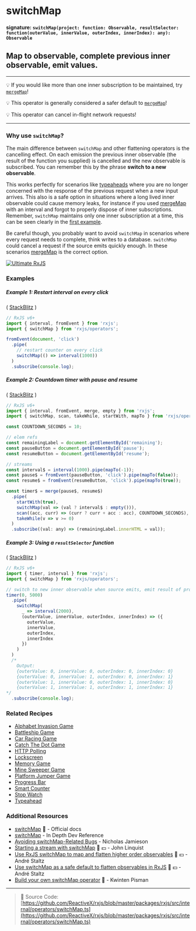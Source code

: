 # switchMap

#### signature: `switchMap(project: function: Observable, resultSelector: function(outerValue, innerValue, outerIndex, innerIndex): any): Observable`

## Map to observable, complete previous inner observable, emit values.

---

💡 If you would like more than one inner subscription to be maintained, try
[`mergeMap`](mergemap.md)!

💡 This operator is generally considered a safer default to
[`mergeMap`](mergemap.md)!

💡 This operator can cancel in-flight network requests!

---

### Why use `switchMap`?

The main difference between `switchMap` and other flattening operators is the
cancelling effect. On each emission the previous inner observable (the result of
the function you supplied) is cancelled and the new observable is subscribed.
You can remember this by the phrase **switch to a new observable**.

This works perfectly for scenarios like
[typeaheads](https://angular-training-guide.rangle.io/http/search_with_switchmap)
where you are no longer concerned with the response of the previous request when
a new input arrives. This also is a safe option in situations where a long lived
inner observable could cause memory leaks, for instance if you used
[mergeMap](mergemap.md) with an interval and forgot to properly dispose of inner
subscriptions. Remember, `switchMap` maintains only one inner subscription at a
time, this can be seen clearly in the
[first example](#example-1-restart-interval-on-every-click).

Be careful though, you probably want to avoid `switchMap` in scenarios where
every request needs to complete, think writes to a database. `switchMap` could
cancel a request if the source emits quickly enough. In these scenarios
[mergeMap](mergemap.md) is the correct option.

[![Ultimate RxJS](https://drive.google.com/uc?export=view&id=1qq2-q-eVe-F_-d0eSvTyqaGRjpfLDdJz 'Ultimate RxJS')](https://ultimatecourses.com/courses/rxjs?ref=4)

### Examples

##### Example 1: Restart interval on every click

(
[StackBlitz](https://stackblitz.com/edit/typescript-s4pvix?file=index.ts&devtoolsheight=100)
)

```js
// RxJS v6+
import { interval, fromEvent } from 'rxjs';
import { switchMap } from 'rxjs/operators';

fromEvent(document, 'click')
  .pipe(
    // restart counter on every click
    switchMap(() => interval(1000))
  )
  .subscribe(console.log);
```

##### Example 2: Countdown timer with pause and resume

( [StackBlitz](https://stackblitz.com/edit/typescript-ivdebg?file=index.ts) )

```js
// RxJS v6+
import { interval, fromEvent, merge, empty } from 'rxjs';
import { switchMap, scan, takeWhile, startWith, mapTo } from 'rxjs/operators';

const COUNTDOWN_SECONDS = 10;

// elem refs
const remainingLabel = document.getElementById('remaining');
const pauseButton = document.getElementById('pause');
const resumeButton = document.getElementById('resume');

// streams
const interval$ = interval(1000).pipe(mapTo(-1));
const pause$ = fromEvent(pauseButton, 'click').pipe(mapTo(false));
const resume$ = fromEvent(resumeButton, 'click').pipe(mapTo(true));

const timer$ = merge(pause$, resume$)
  .pipe(
    startWith(true),
    switchMap(val => (val ? interval$ : empty())),
    scan((acc, curr) => (curr ? curr + acc : acc), COUNTDOWN_SECONDS),
    takeWhile(v => v >= 0)
  )
  .subscribe((val: any) => (remainingLabel.innerHTML = val));
```

##### Example 3: Using a `resultSelector` function

(
[StackBlitz](https://stackblitz.com/edit/typescript-bmibzi?file=index.ts&devtoolsheight=100)
)

```js
// RxJS v6+
import { timer, interval } from 'rxjs';
import { switchMap } from 'rxjs/operators';

// switch to new inner observable when source emits, emit result of project function
timer(0, 5000)
  .pipe(
    switchMap(
      _ => interval(2000),
      (outerValue, innerValue, outerIndex, innerIndex) => ({
        outerValue,
        innerValue,
        outerIndex,
        innerIndex
      })
    )
  )
  /*
	Output:
	{outerValue: 0, innerValue: 0, outerIndex: 0, innerIndex: 0}
	{outerValue: 0, innerValue: 1, outerIndex: 0, innerIndex: 1}
	{outerValue: 1, innerValue: 0, outerIndex: 1, innerIndex: 0}
	{outerValue: 1, innerValue: 1, outerIndex: 1, innerIndex: 1}
*/
  .subscribe(console.log);
```

### Related Recipes

- [Alphabet Invasion Game](../../recipes/alphabet-invasion-game.md)
- [Battleship Game](../../recipes/battleship-game.md)
- [Car Racing Game](../../recipes/car-racing-game.md)
- [Catch The Dot Game](../../recipes/catch-the-dot-game.md)
- [HTTP Polling](../../recipes/http-polling.md)
- [Lockscreen](../../recipes/lockscreen.md)
- [Memory Game](../../recipes/memory-game.md)
- [Mine Sweeper Game](../../recipes/mine-sweeper-game.md)
- [Platform Jumper Game](../../recipes/platform-jumper-game.md)
- [Progress Bar](../../recipes/progressbar.md)
- [Smart Counter](../../recipes/smartcounter.md)
- [Stop Watch](../../recipes/stop-watch.md)
- [Typeahead](../../recipes/type-ahead.md)

### Additional Resources

- [switchMap](https://rxjs.dev/api/operators/switchMap) 📰 - Official docs
- [switchMap](https://web.archive.org/web/20230330030949/https://indepth.dev/reference/rxjs/operators/switch-map) - In Depth Dev Reference
- [Avoiding switchMap-Related Bugs](https://ncjamieson.com/avoiding-switchmap-related-bugs/) -
  Nicholas Jamieson
- [Starting a stream with switchMap](https://egghead.io/lessons/rxjs-starting-a-stream-with-switchmap?course=step-by-step-async-javascript-with-rxjs)
  🎥 💵 - John Linquist
- [Use RxJS switchMap to map and flatten higher order observables](https://egghead.io/lessons/rxjs-use-rxjs-switchmap-to-map-and-flatten-higher-order-observables?course=use-higher-order-observables-in-rxjs-effectively)
  🎥 💵 - André Staltz
- [Use switchMap as a safe default to flatten observables in RxJS](https://egghead.io/lessons/rxjs-use-switchmap-as-a-safe-default-to-flatten-observables-in-rxjs?course=use-higher-order-observables-in-rxjs-effectively)
  🎥 💵 - André Staltz
- [Build your own switchMap operator](https://github.com/KwintenP/rxjs-operators-from-scratch/blob/master/src/operators/switchMap.ts)
  📁 - Kwinten Pisman

---

> 📁 Source Code:
> [https://github.com/ReactiveX/rxjs/blob/master/packages/rxjs/src/internal/operators/switchMap.ts](https://github.com/ReactiveX/rxjs/blob/master/packages/rxjs/src/internal/operators/switchMap.ts)
